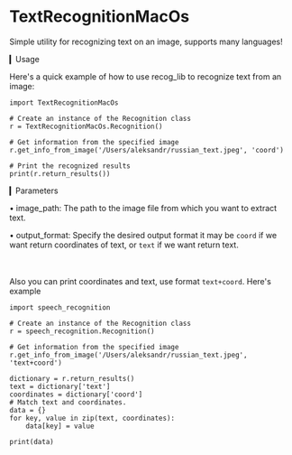 # TextRecognitionMacOs
Simple utility for recognizing text on an image, supports many languages!

▎Usage

Here's a quick example of how to use recog_lib to recognize text from an image:

```
import TextRecognitionMacOs

# Create an instance of the Recognition class
r = TextRecognitionMacOs.Recognition()

# Get information from the specified image
r.get_info_from_image('/Users/aleksandr/russian_text.jpeg', 'coord')

# Print the recognized results
print(r.return_results())
```

▎Parameters

• image_path: The path to the image file from which you want to extract text.

• output_format: Specify the desired output format it may be ``coord`` if we want return coordinates of text, or ``text`` if we want return text.







<br><br>Also you can print coordinates and text, use format ``text+coord``. Here's example

```
import speech_recognition

# Create an instance of the Recognition class
r = speech_recognition.Recognition()

# Get information from the specified image
r.get_info_from_image('/Users/aleksandr/russian_text.jpeg', 'text+coord')

dictionary = r.return_results()
text = dictionary['text']
coordinates = dictionary['coord']
# Match text and coordinates.
data = {}
for key, value in zip(text, coordinates):
    data[key] = value

print(data)
```
